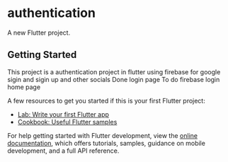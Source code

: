 # authentication

A new Flutter project.

## Getting Started

This project is a authentication project in flutter using firebase for google sigin and sigin up and other socials
Done 
login page
To do
firebase login
home page


A few resources to get you started if this is your first Flutter project:

- [Lab: Write your first Flutter app](https://docs.flutter.dev/get-started/codelab)
- [Cookbook: Useful Flutter samples](https://docs.flutter.dev/cookbook)

For help getting started with Flutter development, view the
[online documentation](https://docs.flutter.dev/), which offers tutorials,
samples, guidance on mobile development, and a full API reference.
